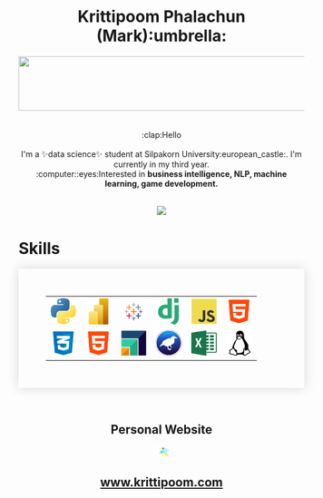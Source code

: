 <h1 align='center'>Krittipoom Phalachun (Mark):umbrella:<br></h1>
<img src='https://media.tenor.com/FU9DL__kY4oAAAAd/lofi-rain.gif' style='width:70vw; height:10vw;'>
<div align='center'>
  
<p align='center'><br>:clap:Hello<br><br>I'm a ✨data science✨ student at Silpakorn University:european_castle:. I'm currently in my third year.
  <br>:computer::eyes:Interested in <b>business intelligence, NLP, machine learning, game development.</b><br><br>
</p>

  <img height='200vh;' src='https://github-readme-stats.vercel.app/api/top-langs/?username=Krittipoom&theme=algolia&layout=compact'>
  
</div>

<h1>Skills</h1>
<div align='center'>
<table style='border-collapse: collapse;
    box-shadow: 0 0 20px rgba(0, 0, 0, 0.15);
    padding: 3rem;'>
  <tr>
    <td><img style='width:5vw;' src='https://raw.githubusercontent.com/Krittipoom/Krittipoom.github.io/main/static/img/skillicon/python.png'></td>
    <td><img style='width:5vw;' src='https://raw.githubusercontent.com/Krittipoom/Krittipoom.github.io/main/static/img/skillicon/powerbi.png'></td>
    <td><img style='width:5vw;' src='https://raw.githubusercontent.com/Krittipoom/Krittipoom.github.io/main/static/img/skillicon/tableau.png'></td>
    <td><img style='width:5vw;' src='https://raw.githubusercontent.com/Krittipoom/Krittipoom.github.io/main/static/img/skillicon/django.png'></td>
    <td><img style='width:5vw;' src='https://raw.githubusercontent.com/Krittipoom/Krittipoom.github.io/main/static/img/skillicon/javascript.png'></td>
    <td><img style='width:5vw;' src='https://raw.githubusercontent.com/Krittipoom/Krittipoom.github.io/main/static/img/skillicon/html.png'></td>
  </tr>
  <tr>
    <td><img style='width:5vw;' src='https://raw.githubusercontent.com/Krittipoom/Krittipoom.github.io/main/static/img/skillicon/css.png'></td>
    <td><img style='width:5vw;' src='https://raw.githubusercontent.com/Krittipoom/Krittipoom.github.io/main/static/img/skillicon/html.png'></td>
    <td><img style='width:5vw;' src='https://raw.githubusercontent.com/Krittipoom/Krittipoom.github.io/main/static/img/skillicon/rapidminer.png'></td>
    <td><img style='width:5vw;' src='https://raw.githubusercontent.com/Krittipoom/Krittipoom.github.io/main/static/img/skillicon/weka.png'></td>
    <td><img style='width:5vw;' src='https://raw.githubusercontent.com/Krittipoom/Krittipoom.github.io/main/static/img/skillicon/excel.png'></td>
    <td><img style='width:5vw;' src='https://raw.githubusercontent.com/Krittipoom/Krittipoom.github.io/main/static/img/skillicon/linux.png'></td>
  </tr>
</table>
</div>
<br>

<div align='center'>
<h2>Personal Website</h2>

<a style='text-decoration:none;'>

[<img src="https://raw.githubusercontent.com/Krittipoom/Krittipoom.github.io/main/static/img/skillicon/bird.png" style="width: 3vw;"/>](https://www.krittipoom.com)

<span><h2>www.krittipoom.com</h2></span>
</a>
</div>



<!--
**Krittipoom/Krittipoom** is a ✨ _special_ ✨ repository because its `README.md` (this file) appears on your GitHub profile.
-->
